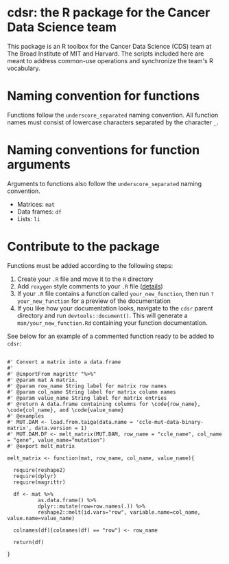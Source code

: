 # cdsr: the R package for the Cancer Data Science team

This package is an R toolbox for the Cancer Data Science (CDS) team at The Broad Institute of MIT and Harvard. The scripts included here are meant to address common-use operations and synchronize the team's R vocabulary.

# Naming convention for functions

Functions follow the `underscore_separated` naming convention. All function names must consist of lowercase characters separated by the character `_`.

# Naming conventions for function arguments

Arguments to functions also follow the `underscore_separated` naming convention.

+ Matrices: `mat`
+ Data frames: `df`
+ Lists: `li`

# Contribute to the package

Functions must be added according to the following steps:

1. Create your `.R` file and move it to the `R` directory
2. Add `roxygen` style comments to your `.R` file ([details](http://r-pkgs.had.co.nz/man.html))
3. If your `.R` file contains a function called `your_new_function`, then run `?your_new_function` for a preview of the documentation
4. If you like how your documentation looks, navigate to the `cdsr` parent directory and run `devtools::document()`. This will generate a `man/your_new_function.Rd` containing your function documentation.

See below for an example of a commented function ready to be added to `cdsr`:

```

#' Convert a matrix into a data.frame
#'
#' @importFrom magrittr "%>%"
#' @param mat A matrix.
#' @param row_name String label for matrix row names
#' @param col_name String label for matrix column names
#' @param value_name String label for matrix entries
#' @return A data.frame containing columns for \code{row_name}, \code{col_name}, and \code{value_name}
#' @examples
#' MUT.DAM <- load.from.taiga(data.name = 'ccle-mut-data-binary-matrix', data.version = 1)
#' MUT.DAM.DF <- melt_matrix(MUT.DAM, row_name = "ccle_name", col_name = "gene", value_name="mutation")
#' @export melt_matrix

melt_matrix <- function(mat, row_name, col_name, value_name){
  
  require(reshape2)
  require(dplyr)
  require(magrittr)
  
  df <- mat %>%
          as.data.frame() %>%
          dplyr::mutate(row=row.names(.)) %>%
          reshape2::melt(id.vars="row", variable.name=col_name, value.name=value_name)

  colnames(df)[colnames(df) == "row"] <- row_name
  
  return(df)
  
}

```